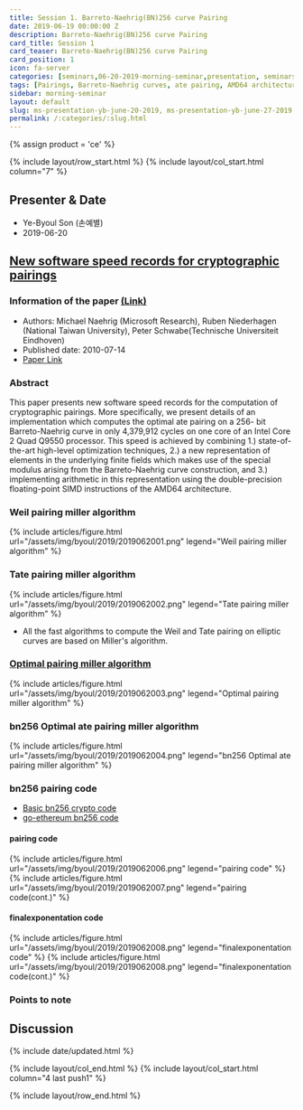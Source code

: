 ```yaml
---
title: Session 1. Barreto-Naehrig(BN)256 curve Pairing
date: 2019-06-19 00:00:00 Z
description: Barreto-Naehrig(BN)256 curve Pairing
card_title: Session 1
card_teaser: Barreto-Naehrig(BN)256 curve Pairing
card_position: 1
icon: fa-server
categories: [seminars,06-20-2019-morning-seminar,presentation, seminars,06-27-2019-morning-seminar]
tags: [Pairings, Barreto-Naehrig curves, ate pairing, AMD64 architecture, modular arithmetic, SIMD floating-point instructions]
sidebar: morning-seminar
layout: default
slug: ms-presentation-yb-june-20-2019, ms-presentation-yb-june-27-2019
permalink: /:categories/:slug.html
---
```



{% assign product = 'ce' %}

{% include layout/row_start.html %}
{% include layout/col_start.html column="7" %}

## Presenter & Date
+ Ye-Byoul Son (손예별)
+ 2019-06-20

## [New software speed records for cryptographic pairings](https://inhaucs.github.io/seminars/06-20-2019-morning-seminar/presentation/ms-presentation-yb-june-20-2019.html)

### Information of the paper [(Link)](http://cryptojedi.org/papers/dclxvi-20100714.pdf)
+ Authors: Michael Naehrig (Microsoft Research), Ruben Niederhagen (National Taiwan University), Peter Schwabe(Technische Universiteit Eindhoven)
+ Published date: 2010-07-14
+ [Paper Link](http://cryptojedi.org/papers/dclxvi-20100714.pdf)


### Abstract
This paper presents new software speed records for the computation of cryptographic pairings. More specifically, we present details of an implementation which computes the optimal ate pairing on a 256- bit Barreto-Naehrig curve in only 4,379,912 cycles on one core of an Intel Core 2 Quad Q9550 processor. This speed is achieved by combining 1.) state-of-the-art high-level optimization techniques, 2.) a new representation of elements in the underlying finite fields which makes use of the special modulus arising from the Barreto-Naehrig curve construction, and 3.) implementing arithmetic in this representation using the double-precision floating-point SIMD instructions of the AMD64 architecture.


### Weil pairing miller algorithm
{% include articles/figure.html url="/assets/img/byoul/2019/2019062001.png" legend="Weil pairing miller algorithm" %}
### Tate pairing miller algorithm
{% include articles/figure.html url="/assets/img/byoul/2019/2019062002.png" legend="Tate pairing miller algorithm" %}

+ All the fast algorithms to compute the Weil and Tate pairing on elliptic curves are based on Miller's algorithm.
### [Optimal pairing miller algorithm](https://ieeexplore.ieee.org/document/5361495)


{% include articles/figure.html url="/assets/img/byoul/2019/2019062003.png" legend="Optimal pairing miller algorithm" %}

### bn256 Optimal ate pairing miller algorithm
{% include articles/figure.html url="/assets/img/byoul/2019/2019062004.png" legend="bn256 Optimal ate pairing miller algorithm" %}

### bn256 pairing code
+ [Basic bn256 crypto code](https://github.com/ethereum/go-ethereum/tree/master/crypto/bn256/cloudflare)
+ [go-ethereum bn256 code](https://github.com/ethereum/go-ethereum/tree/master/crypto/bn256/cloudflare)


#### pairing code
{% include articles/figure.html url="/assets/img/byoul/2019/2019062006.png" legend="pairing code" %}
{% include articles/figure.html url="/assets/img/byoul/2019/2019062007.png" legend="pairing code(cont.)" %}

#### finalexponentation code
{% include articles/figure.html url="/assets/img/byoul/2019/2019062008.png" legend="finalexponentation code" %}
{% include articles/figure.html url="/assets/img/byoul/2019/2019062008.png" legend="finalexponentation code(cont.)" %}



### Points to note


## Discussion



{% include date/updated.html %}

{% include layout/col_end.html %}
{% include layout/col_start.html column="4 last push1" %}

{% include layout/row_end.html %}
